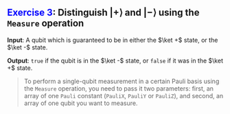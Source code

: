 ## <span style="color:blue">Exercise 3</span>: Distinguish $|+\rangle$ and $|-\rangle$ using the `Measure` operation

**Input**: A qubit which is guaranteed to be in either the $\ket +$ state, or the $\ket -$ state.

**Output**: `true` if the qubit is in the $\ket -$ state, or `false` if it was in the $\ket +$ state. 

> To perform a single-qubit measurement in a certain Pauli basis using the `Measure` operation, 
> you need to pass it two parameters: first, an array of one `Pauli` constant (`PauliX`, `PauliY` or `PauliZ`), and second, an array of one qubit you want to measure.
